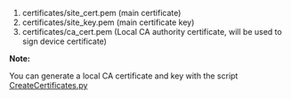 1) certificates/site_cert.pem (main certificate)
2) certificates/site_key.pem (main certificate key)
3) certificates/ca_cert.pem (Local CA authority certificate, will be used to sign device certificate)

**Note:**

You can generate a local CA certificate and key with the script [CreateCertificates.py](../../../teraserver/python/CreateCertificates.py)
